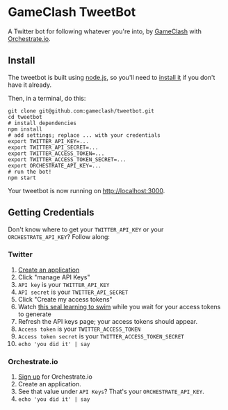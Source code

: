 # GameClash TweetBot

A Twitter bot for following whatever you're into, by [GameClash][] with [Orchestrate.io][].

## Install

The tweetbot is built using [node.js][], so you'll need to [install it][node.js] if you don't have it already.

Then, in a terminal, do this:

    git clone git@github.com:gameclash/tweetbot.git
    cd tweetbot
    # install dependencies
    npm install
    # add settings; replace ... with your credentials
    export TWITTER_API_KEY=...
    export TWITTER_API_SECRET=...
    export TWITTER_ACCESS_TOKEN=...
    export TWITTER_ACCESS_TOKEN_SECRET=...
    export ORCHESTRATE_API_KEY=...
    # run the bot!
    npm start

Your tweetbot is now running on <http://localhost:3000>.

## Getting Credentials

Don't know where to get your `TWITTER_API_KEY` or your `ORCHESTRATE_API_KEY`? Follow along:

### Twitter

1. [Create an application](https://apps.twitter.com/app/new)
2. Click "manage API Keys"
3. `API key` is your `TWITTER_API_KEY`
4. `API secret` is your `TWITTER_API_SECRET`
5. Click "Create my access tokens"
6. Watch [this seal learning to swim](https://www.youtube.com/watch?v=3L7VJl76i9U) while you wait for your access tokens to generate
7. Refresh the API keys page; your access tokens should appear.
8. `Access token` is your `TWITTER_ACCESS_TOKEN`
9. `Access token secret` is your `TWITTER_ACCESS_TOKEN_SECRET`
10. `echo 'you did it' | say`

### Orchestrate.io

1. [Sign up](https://dashboard.orchestrate.io/sessions/login) for Orchestrate.io
2. Create an application.
3. See that value under `API Keys`? That's your `ORCHESTRATE_API_KEY`.
4. `echo 'you did it' | say`

[node.js]: http://nodejs.org/
[GameClash]: http://www.thegameclash.com/
[Orchestrate.io]: http://orchestrate.io/
